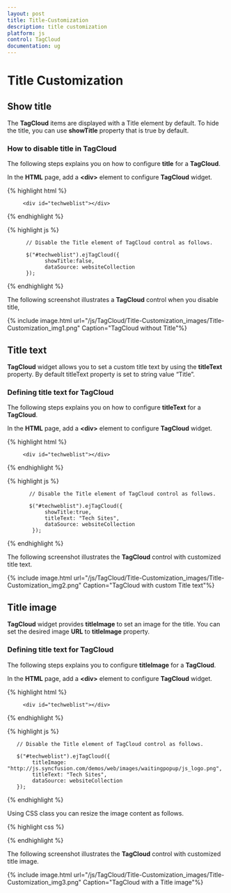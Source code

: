 ```yaml
---
layout: post
title: Title-Customization
description: title customization
platform: js
control: TagCloud
documentation: ug
---
```


# Title Customization

## Show title

The **TagCloud** items are displayed with a Title element by default. To hide the title, you can use **showTitle** property that is true by default.

### How to disable title in TagCloud

The following steps explains you on how to configure **title** for a **TagCloud**.

In the **HTML** page, add a **&lt;div&gt;** element to configure **TagCloud** widget.

{% highlight html %}


         <div id="techweblist"></div>

{% endhighlight %}

{% highlight js %}


          // Disable the Title element of TagCloud control as follows.

          $("#techweblist").ejTagCloud({
                showTitle:false, 
                dataSource: websiteCollection
          });


{% endhighlight %}

The following screenshot illustrates a **TagCloud** control when you disable title,

{% include image.html url="/js/TagCloud/Title-Customization_images/Title-Customization_img1.png" Caption="TagCloud without Title"%}



## Title text

**TagCloud** widget allows you to set a custom title text by using the **titleText** property. By default titleText property is set to string value “Title”.

### Defining title text for TagCloud

The following steps explains you on how to configure **titleText** for a **TagCloud**.

In the **HTML** page, add a **&lt;div&gt;** element to configure **TagCloud** widget.

{% highlight html %}


         <div id="techweblist"></div>

{% endhighlight %}

{% highlight js %}



           // Disable the Title element of TagCloud control as follows.

           $("#techweblist").ejTagCloud({
                showTitle:true, 
                titleText: "Tech Sites",
                dataSource: websiteCollection
            });



{% endhighlight %}


The following screenshot illustrates the **TagCloud** control with customized title text.

{% include image.html url="/js/TagCloud/Title-Customization_images/Title-Customization_img2.png" Caption="TagCloud with custom Title text"%}



## Title image

**TagCloud** widget provides **titleImage** to set an image for the title. You can set the desired image **URL** to **titleImage** property.

### Defining title text for TagCloud

The following steps explains you to configure **titleImage** for a **TagCloud**.

In the **HTML** page, add a **&lt;div&gt;** element to configure **TagCloud** widget.

{% highlight html %}

         <div id="techweblist"></div>

{% endhighlight %}

{% highlight js %}


       // Disable the Title element of TagCloud control as follows.

       $("#techweblist").ejTagCloud({
            titleImage: "http://js.syncfusion.com/demos/web/images/waitingpopup/js_logo.png",
            titleText: "Tech Sites",
            dataSource: websiteCollection
       });


{% endhighlight %}


Using CSS class you can resize the image content as follows.



{% highlight css %}

<style type="text/css">
.e-title-img {
            height::35px;
            width:35px;
        }
    </style>


{% endhighlight %}



The following screenshot illustrates the **TagCloud** control with customized title image.

{% include image.html url="/js/TagCloud/Title-Customization_images/Title-Customization_img3.png" Caption="TagCloud with a Title image"%}



